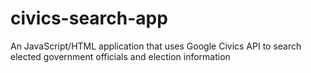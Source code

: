 # civics-search-app
An JavaScript/HTML application that uses Google Civics API to search elected government officials and election information
